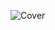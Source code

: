 ![Cover](https://github.com/NebulaTris/PawzPal/assets/94922914/75c0d3a2-7476-428e-877d-646f54f55de9)
